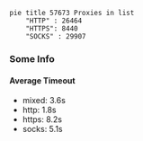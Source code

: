 
```mermaid
pie title 57673 Proxies in list
    "HTTP" : 26464
    "HTTPS": 8440
    "SOCKS" : 29907
```

### Some Info
#### Average Timeout

- mixed: 3.6s
- http: 1.8s
- https: 8.2s
- socks: 5.1s